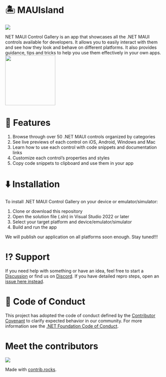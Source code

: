 # 🏝️ MAUIsland

![](showcases/projectmockup.png)

NET MAUI Control Gallery is an app that showcases all the .NET MAUI controls available for developers. It allows you to easily interact with them and see how they look and behave on different platforms. It also provides guidance, tips and tricks to help you use them effectively in your own apps.
[<img src="https://developer.microsoft.com/en-us/store/badges/images/English_get-it-from-MS.png" width="160">](https://www.microsoft.com/store/productId/9NLQ0J5P471L)

# 🚀 Features

1. Browse through over 50 .NET MAUI controls organized by categories
2. See live previews of each control on iOS, Android, Windows and Mac
3. Learn how to use each control with code snippets and documentation links
4. Customize each control’s properties and styles
5. Copy code snippets to clipboard and use them in your app

# ⬇️ Installation
To install .NET MAUI Control Gallery on your device or emulator/simulator:

1. Clone or download this repository
2. Open the solution file (.sln) in Visual Studio 2022 or later
3. Select your target platform and device/emulator/simulator
4. Build and run the app

We will publish our application on all platforms soon enough. Stay tuned!!!

# ⁉ Support

If you need help with something or have an idea, feel free to start a [Discussion](https://github.com/CommunityToolkit/WindowsCommunityToolkit/discussions) or find us on [Discord](https://discord.gg/edgzveQ9KN). If you have detailed repro steps, open an [issue here instead](https://github.com/Strypper/mauisland/issues/new/choose).

# 📄 Code of Conduct

This project has adopted the code of conduct defined by the [Contributor Covenant](http://contributor-covenant.org/)
to clarify expected behavior in our community.
For more information see the [.NET Foundation Code of Conduct](CODE_OF_CONDUCT.md).

# Meet the contributors
<a href="https://github.com/Strypper/MAUIsland/graphs/contributors">
  <img src="https://contrib.rocks/image?repo=Strypper/MAUIsland" />
</a>

Made with [contrib.rocks](https://contrib.rocks).
